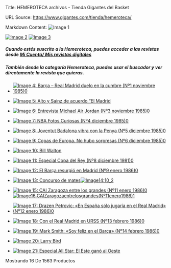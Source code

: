 Title: HEMEROTECA archivos - Tienda Gigantes del Basket

URL Source: https://www.gigantes.com/tienda/hemeroteca/

Markdown Content:
![Image 1](https://www.gigantes.com/tienda/wp-content/uploads/2023/11/1440-448-pc.jpg)

[![Image 2](https://www.gigantes.com/tienda/wp-content/uploads/2023/11/boton-2-300x53.png)](https://www.gigantes.com/tienda/suscripciones/suscripcion-gigantes-digital-hemeroteca-numeros-nuevos-2/) [![Image 3](https://www.gigantes.com/tienda/wp-content/uploads/2023/11/boton-3-300x53.png)](https://www.gigantes.com/tienda/suscripciones/)

##### Cuando estés suscrito a la Hemeroteca, puedes acceder a las revistas desde [Mi Cuenta/ Mis revistas digitales](https://www.gigantes.com/tienda/mi-cuenta/mis-revistas/#mis-revistas-digitales)

##### También desde la categoría Hemeroteca, puedes usar el buscador y ver directamente la revista que quieras.

*   [![Image 4: Barça – Real Madrid duelo en la cumbre (Nº1 noviembre 1985)0](https://www.gigantes.com/tienda/wp-content/uploads/2023/09/1_1-scaled-300x420.jpg)](https://www.gigantes.com/tienda/hemeroteca/barca-real-madrid-duelo-en-la-cumbre-no1-noviembre-1985/)

*   [![Image 5: Aíto y Sainz de acuerdo “El Madrid](https://www.gigantes.com/tienda/wp-content/uploads/2023/09/2_1-scaled-300x420.jpg)](https://www.gigantes.com/tienda/hemeroteca/aito-y-sainz-de-acuerdo-el-madrid-mejor-no2-noviembre-1985/)

*   [![Image 6: Entrevista Michael Air Jordan (Nº3 noviembre 1985)0](https://www.gigantes.com/tienda/wp-content/uploads/2023/09/3_1-scaled-300x420.jpg)](https://www.gigantes.com/tienda/hemeroteca/entrevista-michael-air-jordan-no3-noviembre-1985/)

*   [![Image 7: NBA Fotos Curiosas (Nº4 diciembre 1985)0](https://www.gigantes.com/tienda/wp-content/uploads/2023/09/4_1-scaled-300x420.jpg)](https://www.gigantes.com/tienda/hemeroteca/nba-fotos-curiosas-no4-diciembre-1985/)

*   [![Image 8: Joventut Badalona vibra con la Penya (Nº5 diciembre 1985)0](https://www.gigantes.com/tienda/wp-content/uploads/2023/09/5_1-scaled-300x420.jpg)](https://www.gigantes.com/tienda/hemeroteca/joventut-badalona-vibra-con-la-penya-no5-diciembre-1985/)

*   [![Image 9: Copas de Europa. No hubo sorpresas (Nº6 diciembre 1985)0](https://www.gigantes.com/tienda/wp-content/uploads/2023/09/6_1-scaled-300x420.jpg)](https://www.gigantes.com/tienda/hemeroteca/copas-de-europa-no-hubo-sorpresas-no6-diciembre-1985/)

*   [![Image 10: Bill Walton](https://www.gigantes.com/tienda/wp-content/uploads/2023/09/7_1-scaled-300x420.jpg)](https://www.gigantes.com/tienda/hemeroteca/bill-walton-el-traspaso-del-ano-en-la-nba-no7-diciembre-1985/)

*   [![Image 11: Especial Copa del Rey (Nº8 diciembre 1981)0](https://www.gigantes.com/tienda/wp-content/uploads/2023/09/8_1-scaled-300x420.jpg)](https://www.gigantes.com/tienda/hemeroteca/especial-copa-del-rey-no8-diciembre-1985/)

*   [![Image 12: El Barça resurgió en Madrid (Nº9 enero 1986)0](https://www.gigantes.com/tienda/wp-content/uploads/2023/09/9_1-scaled-300x420.jpg)](https://www.gigantes.com/tienda/hemeroteca/el-barca-resurgio-en-madrid-no9-enero-1986/)

*   [![Image 13: Concurso de mates](https://www.gigantes.com/tienda/wp-content/uploads/2023/09/10_1-scaled-300x420.jpg)![Image14:10_2](https://www.gigantes.com/tienda/wp-content/uploads/2023/09/10_2-scaled-300x420.jpg)](https://www.gigantes.com/tienda/hemeroteca/concurso-de-mates-las-mejores-fotos-no10-enero-1986/)

*   [![Image 15: CAI Zaragoza entre los grandes (Nº11 enero 1986)0](https://www.gigantes.com/tienda/wp-content/uploads/2023/09/11_1-scaled-300x420.jpg)![Image16:CAIZaragozaentrelosgrandes(Nº11enero1986)1](https://www.gigantes.com/tienda/wp-content/uploads/2023/09/11_2-scaled-300x420.jpg)](https://www.gigantes.com/tienda/hemeroteca/cai-zaragoza-entre-los-grandes-no11-enero-1986/)

*   [![Image 17: Drazen Petrovic: «En España sólo jugaría en el Real Madrid» (Nº12 enero 1986)0](https://www.gigantes.com/tienda/wp-content/uploads/2023/09/12_1-scaled-300x420.jpg)](https://www.gigantes.com/tienda/hemeroteca/drazen-petrovic-en-espana-solo-jugaria-en-el-real-madrid-no12-enero-1986/)

*   [![Image 18: Con el Real Madrid en URSS (Nº13 febrero 1986)0](https://www.gigantes.com/tienda/wp-content/uploads/2023/09/13_1-scaled-300x420.jpg)](https://www.gigantes.com/tienda/hemeroteca/con-el-real-madrid-en-urss-no13-febrero-1986/)

*   [![Image 19: Mark Smith: «Soy feliz en el Barça» (Nº14 febrero 1986)0](https://www.gigantes.com/tienda/wp-content/uploads/2023/09/14_1-scaled-300x420.jpg)](https://www.gigantes.com/tienda/hemeroteca/mark-smith-soy-feliz-en-el-barca-no14-febrero-1986/)

*   [![Image 20: Larry Bird](https://www.gigantes.com/tienda/wp-content/uploads/2023/09/15_1-scaled-300x420.jpg)](https://www.gigantes.com/tienda/hemeroteca/larry-bird-el-mejor-del-mundo-no15-febrero-1986/)

*   [![Image 21: Especial All Star: El Este ganó al Oeste](https://www.gigantes.com/tienda/wp-content/uploads/2023/09/16_1-scaled-300x420.jpg)](https://www.gigantes.com/tienda/hemeroteca/especial-all-star-el-este-gano-al-oeste-slam-dunk-protagonistas-no16-febrero-1986/)


Mostrando 16 De 1563 Productos
